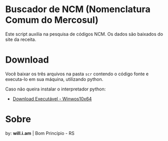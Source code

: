 # Buscador de NCM (Nomenclatura Comum do Mercosul)

Este script auxilia na pesquisa de códigos NCM. Os dados são baixados do site da receita.

# Download

Você baixar os três arquivos na pasta `scr` contendo o código fonte e executa-lo em sua máquina, utilizando python.

Caso não queira instalar o interpretador python:

- [Download Executável - Winwos10x64](https://github.com/williampilger/utilidades_gerais/raw/master/NCM_finder/dist/BuscadorNCM-windows10x64.exe)

# Sobre

by: **will.i.am** | Bom Princípio - RS
